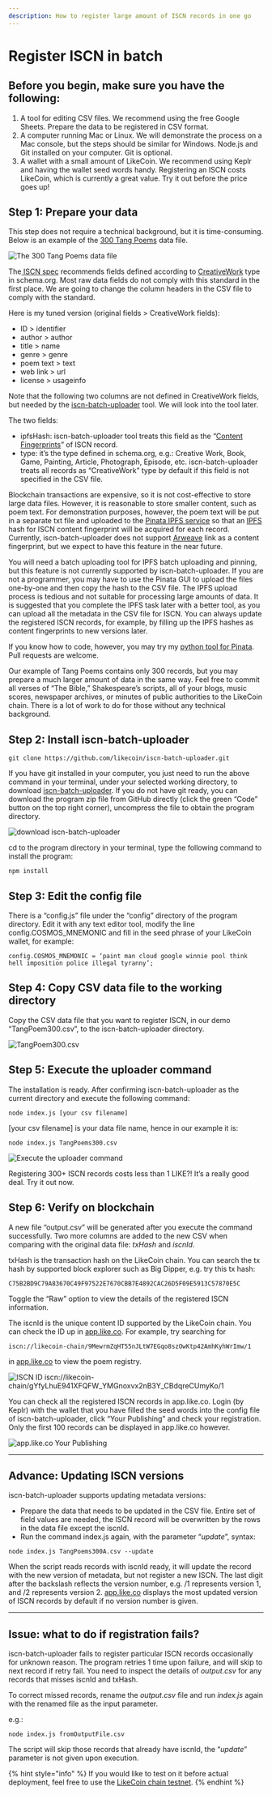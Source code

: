 ```yaml
---
description: How to register large amount of ISCN records in one go
---
```


# Register ISCN in batch

## Before you begin, make sure you have the following:

1. A tool for editing CSV files. We recommend using the free Google Sheets. Prepare the data to be registered in CSV format.
2. A computer running Mac or Linux. We will demonstrate the process on a Mac console, but the steps should be similar for Windows. Node.js and Git installed on your computer. Git is optional.
3. A wallet with a small amount of LikeCoin. We recommend using Keplr and having the wallet seed words handy. Registering an ISCN costs LikeCoin, which is currently a great value. Try it out before the price goes up!

## Step 1: Prepare your data <a href="#bafb" id="bafb"></a>

This step does not require a technical background, but it is time-consuming. Below is an example of the [300 Tang Poems](https://github.com/edmondyu/TangPoems300/blob/main/TangPoems300.csv) data file.

![The 300 Tang Poems data file](<../../.gitbook/assets/iscn-batch-uploader 01.png>)

The[ ISCN spec](https://iscn.io/) recommends fields defined according to [CreativeWork](https://schema.org/CreativeWork) type in schema.org. Most raw data fields do not comply with this standard in the first place. We are going to change the column headers in the CSV file to comply with the standard.

Here is my tuned version (original fields > CreativeWork fields):

* ID > identifier
* author > author
* title > name
* genre > genre
* poem text > text
* web link > url
* license > usageinfo

Note that the following two columns are not defined in CreativeWork fields, but needed by the [iscn-batch-uploader](https://github.com/likecoin/iscn-batch-uploader) tool. We will look into the tool later.

The two fields:

* ipfsHash: iscn-batch-uploader tool treats this field as the “[Content Fingerprints](https://iscn.io/schema/contentFingerprints)” of ISCN record.
* type: it’s the type defined in schema.org, e.g.: Creative Work, Book, Game, Painting, Article, Photograph, Episode, etc. iscn-batch-uploader treats all records as “CreativeWork” type by default if this field is not specified in the CSV file.

Blockchain transactions are expensive, so it is not cost-effective to store large data files. However, it is reasonable to store smaller content, such as poem text. For demonstration purposes, however, the poem text will be put in a separate txt file and uploaded to the [Pinata IPFS service](https://www.pinata.cloud/) so that an [IPFS](https://ipfs.tech/) hash for ISCN content fingerprint will be acquired for each record. Currently, iscn-batch-uploader does not support [Arweave](https://www.arweave.org/) link as a content fingerprint, but we expect to have this feature in the near future.

You will need a batch uploading tool for IPFS batch uploading and pinning, but this feature is not currently supported by iscn-batch-uploader. If you are not a programmer, you may have to use the Pinata GUI to upload the files one-by-one and then copy the hash to the CSV file. The IPFS upload process is tedious and not suitable for processing large amounts of data. It is suggested that you complete the IPFS task later with a better tool, as you can upload all the metadata in the CSV file for ISCN. You can always update the registered ISCN records, for example, by filling up the IPFS hashes as content fingerprints to new versions later.

If you know how to code, however, you may try my [python tool for Pinata](https://github.com/edmondyu/pinata-python-util). Pull requests are welcome.

Our example of Tang Poems contains only 300 records, but you may prepare a much larger amount of data in the same way. Feel free to commit all verses of “The Bible,” Shakespeare’s scripts, all of your blogs, music scores, newspaper archives, or minutes of public authorities to the LikeCoin chain. There is a lot of work to do for those without any technical background.

## Step 2: Install iscn-batch-uploader <a href="#c676" id="c676"></a>

```
git clone https://github.com/likecoin/iscn-batch-uploader.git
```

If you have git installed in your computer, you just need to run the above command in your terminal, under your selected working directory, to download [iscn-batch-uploader](https://github.com/likecoin/iscn-batch-uploader). If you do not have git ready, you can download the program zip file from GitHub directly (click the green “Code” button on the top right corner), uncompress the file to obtain the program directory.

![download iscn-batch-uploader](<../../.gitbook/assets/iscn-batch-uploader 02.png>)



cd to the program directory in your terminal, type the following command to install the program:

```
npm install
```

## Step 3: Edit the config file

There is a “config.js” file under the “config” directory of the program directory. Edit it with any text editor tool, modify the line config.COSMOS\_MNEMONIC and fill in the seed phrase of your LikeCoin wallet, for example:

```
config.COSMOS_MNEMONIC = ‘paint man cloud google winnie pool think hell imposition police illegal tyranny’;
```

## Step 4: Copy CSV data file to the working directory <a href="#f95a" id="f95a"></a>

Copy the CSV data file that you want to register ISCN, in our demo “TangPoem300.csv”, to the iscn-batch-uploader directory.

![TangPoem300.csv](<../../.gitbook/assets/iscn-batch-uploader 03.png>)

## Step 5: Execute the uploader command <a href="#id-3737" id="id-3737"></a>

The installation is ready. After confirming iscn-batch-uploader as the current directory and execute the following command:

```
node index.js [your csv filename]
```

\[your csv filename] is your data file name, hence in our example it is:

```
node index.js TangPoems300.csv
```

![Execute the uploader command](<../../.gitbook/assets/iscn-batch-uploader 04.gif>)

Registering 300+ ISCN records costs less than 1 LIKE?! It’s a really good deal. Try it out now.

## Step 6: Verify on blockchain <a href="#c2b3" id="c2b3"></a>

A new file “output.csv” will be generated after you execute the command successfully. Two more columns are added to the new CSV when comparing with the original data file: _txHash_ and _iscnId_.

txHash is the transaction hash on the LikeCoin chain. You can search the tx hash by supported block explorer such as Big Dipper, e.g. try this tx hash:

```
C75B2BD9C79A83670C49F97522E7670CBB7E4892CAC26D5F09E5913C57870E5C
```

Toggle the “Raw” option to view the details of the registered ISCN information.

The iscnId is the unique content ID supported by the LikeCoin chain. You can check the ID up in [app.like.co](https://app.like.co/). For example, try searching for

```
iscn://likecoin-chain/9MewrmZqHT55nJLtW7EGqo8szOwKtp42AmhKyhWrImw/1
```

in [app.like.co](https://app.like.co/) to view the poem registry.

![ISCN ID iscn://likecoin-chain/gYfyLhuE941XFQFW\_YMGnoxvx2nB3Y\_CBdqreCUmyKo/1](<../../.gitbook/assets/iscn-batch-uploader 05.png>)

You can check all the registered ISCN records in app.like.co. Login (by Keplr) with the wallet that you have filled the seed words into the config file of iscn-batch-uploader, click “Your Publishing” and check your registration. Only the first 100 records can be displayed in app.like.co however.

![app.like.co Your Publishing](<../../.gitbook/assets/iscn-batch-uploader 06.png>)

***

## Advance: Updating ISCN versions

iscn-batch-uploader supports updating metadata versions:

* Prepare the data that needs to be updated in the CSV file. Entire set of field values are needed, the ISCN record will be overwritten by the rows in the data file except the iscnId.
* Run the command index.js again, with the parameter “_update_”, syntax:

```
node index.js TangPoems300A.csv --update
```

When the script reads records with iscnId ready, it will update the record with the new version of metadata, but not register a new ISCN. The last digit after the backslash reflects the version number, e.g. /1 represents version 1, and /2 represents version 2. [app.like.co](https://app.like.co/) displays the most updated version of ISCN records by default if no version number is given.

***

## Issue: what to do if registration fails?

iscn-batch-uploader fails to register particular ISCN records occasionally for unknown reason. The program retries 1 time upon failure, and will skip to next record if retry fail. You need to inspect the details of _output.csv_ for any records that misses iscnId and txHash.

To correct missed records, rename the _output.csv_ file and run _index.js_ again with the renamed file as the input parameter.

e.g.:

```
node index.js fromOutputFile.csv
```

The script will skip those records that already have iscnId, the “_update_” parameter is not given upon execution.

{% hint style="info" %}
If you would like to test on it before actual deployment, feel free to use the [LikeCoin chain testnet](https://github.com/likecoin/testnets/tree/master/likecoin-public-testnet-3).
{% endhint %}
